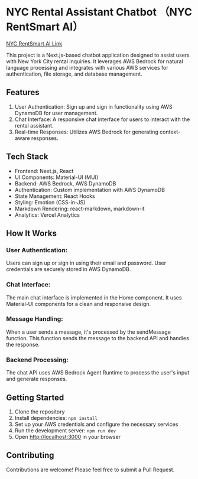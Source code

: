 # NYC Rental Assistant Chatbot （NYC RentSmart AI）
[NYC RentSmart AI Link](https://nyc-rental-chatbot.vercel.app/)


This project is a Next.js-based chatbot application designed to assist users with New York City rental inquiries. It leverages AWS Bedrock for natural language processing and integrates with various AWS services for authentication, file storage, and database management.

## Features

1. User Authentication: Sign up and sign in functionality using AWS DynamoDB for user management.
2. Chat Interface: A responsive chat interface for users to interact with the rental assistant.
3. Real-time Responses: Utilizes AWS Bedrock for generating context-aware responses.

## Tech Stack

- Frontend: Next.js, React
- UI Components: Material-UI (MUI)
- Backend: AWS Bedrock, AWS DynamoDB
- Authentication: Custom implementation with AWS DynamoDB
- State Management: React Hooks
- Styling: Emotion (CSS-in-JS)
- Markdown Rendering: react-markdown, markdown-it
- Analytics: Vercel Analytics

## How It Works

### User Authentication:
Users can sign up or sign in using their email and password.
User credentials are securely stored in AWS DynamoDB.

### Chat Interface:
The main chat interface is implemented in the Home component. It uses Material-UI components for a clean and responsive design.

### Message Handling:
When a user sends a message, it's processed by the sendMessage function. This function sends the message to the backend API and handles the response.

### Backend Processing:
The chat API uses AWS Bedrock Agent Runtime to process the user's input and generate responses.

## Getting Started

1. Clone the repository
2. Install dependencies: `npm install`
3. Set up your AWS credentials and configure the necessary services
4. Run the development server: `npm run dev`
5. Open [http://localhost:3000](http://localhost:3000) in your browser

## Contributing

Contributions are welcome! Please feel free to submit a Pull Request.
